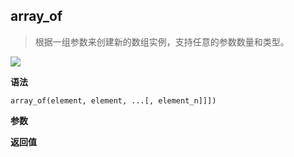 ## array_of

> 根据一组参数来创建新的数组实例，支持任意的参数数量和类型。

![](https://img.shields.io/badge/-Array-blue)

**语法**

`array_of(element, element, ...[, element_n]]])`

**参数**

**返回值**

